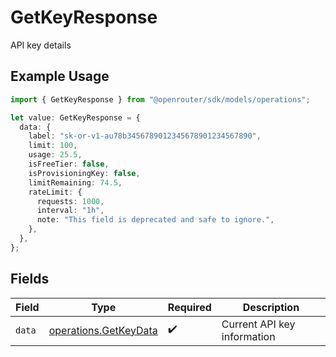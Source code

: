 # GetKeyResponse

API key details

## Example Usage

```typescript
import { GetKeyResponse } from "@openrouter/sdk/models/operations";

let value: GetKeyResponse = {
  data: {
    label: "sk-or-v1-au78b3456789012345678901234567890",
    limit: 100,
    usage: 25.5,
    isFreeTier: false,
    isProvisioningKey: false,
    limitRemaining: 74.5,
    rateLimit: {
      requests: 1000,
      interval: "1h",
      note: "This field is deprecated and safe to ignore.",
    },
  },
};
```

## Fields

| Field                                                          | Type                                                           | Required                                                       | Description                                                    |
| -------------------------------------------------------------- | -------------------------------------------------------------- | -------------------------------------------------------------- | -------------------------------------------------------------- |
| `data`                                                         | [operations.GetKeyData](../../models/operations/getkeydata.md) | :heavy_check_mark:                                             | Current API key information                                    |